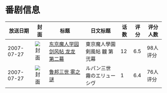 # 番剧信息

|放送日期|封面|标题|日文标题|话数|评分|评分人数|
|---|---|---|---|---|---|---|
|2007-07-27|![封面](https://lain.bgm.tv/pic/cover/c/6a/bc/4101_SYsyP.jpg)|[东京魔人学园剑风帖 龙龙 第二幕](https://bangumi.tv/subject/4101)|東京魔人學園剣風帖 龖 第弐幕|12|6.5|98人评分|
|2007-07-27|![封面](https://lain.bgm.tv/pic/cover/c/0c/51/84997_JM1Mh.jpg)|[鲁邦三世 雾之谜](https://bangumi.tv/subject/84997)|ルパン三世 霧のエリューシヴ|1|6.4|76人评分|
